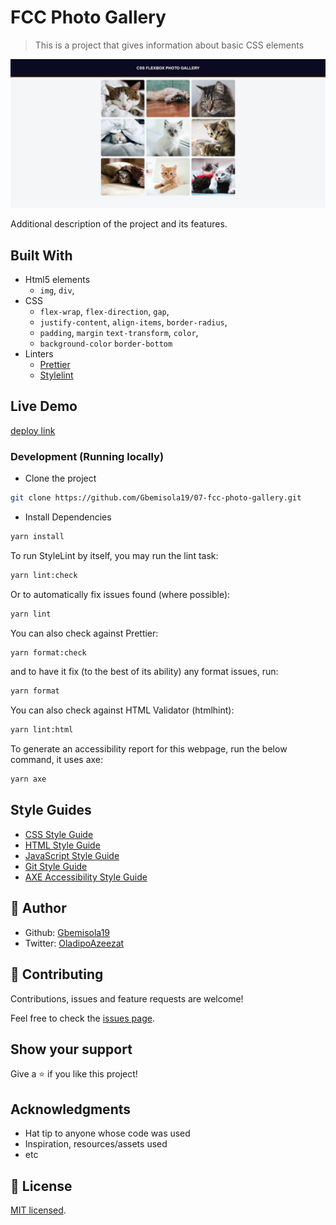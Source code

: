 # FCC Photo Gallery

> This is a project that gives information about basic CSS elements

![photo gallery](app_screenshot.png)

Additional description of the project and its features.

## Built With

- Html5 elements
  - `img`, `div`,
- CSS
  - `flex-wrap`, `flex-direction`, `gap`,
  - `justify-content`, `align-items`, `border-radius`,
  - `padding`, `margin` `text-transform`, `color`,
  - `background-color` `border-bottom`
- Linters
  - [Prettier](https://prettier.io/)
  - [Stylelint](https://stylelint.io/)

## Live Demo

[deploy link](https://vercel.com/gbemisola19s-projects/07-photo-gallery)

### Development (Running locally)

- Clone the project

```bash
git clone https://github.com/Gbemisola19/07-fcc-photo-gallery.git
```

- Install Dependencies

```bash
yarn install
```

To run StyleLint by itself, you may run the lint task:

```bash
yarn lint:check
```

Or to automatically fix issues found (where possible):

```bash
yarn lint
```

You can also check against Prettier:

```bash
yarn format:check
```

and to have it fix (to the best of its ability) any format issues, run:

```bash
yarn format
```

You can also check against HTML Validator (htmlhint):

```bash
yarn lint:html
```

To generate an accessibility report for this webpage, run the below command, it uses axe:

```bash
yarn axe
```

## Style Guides

- [CSS Style Guide](http://udacity.github.io/frontend-nanodegree-styleguide/css.html)
- [HTML Style Guide](http://udacity.github.io/frontend-nanodegree-styleguide/index.html)
- [JavaScript Style Guide](http://udacity.github.io/frontend-nanodegree-styleguide/javascript.html)
- [Git Style Guide](https://udacity.github.io/git-styleguide/)
- [AXE Accessibility Style Guide](https://dequeuniversity.com/rules/axe/html/4.7)

## 👤 Author

- Github: [Gbemisola19](https://github.com/Gbemisola19)
- Twitter: [OladipoAzeezat](https://twitter.com/OladipoAzeezat)

## 🤝 Contributing

Contributions, issues and feature requests are welcome!

Feel free to check the [issues page](../../issues).

## Show your support

Give a ⭐️ if you like this project!

## Acknowledgments

- Hat tip to anyone whose code was used
- Inspiration, resources/assets used
- etc

## 📝 License

[MIT licensed](./LICENSE).
